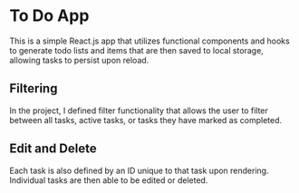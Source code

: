 # To Do App

This is a simple React.js app that utilizes functional components and hooks to generate todo lists and items that are then saved to local storage, allowing tasks to persist upon reload.

## Filtering

In the project, I defined filter functionality that allows the user to filter between all tasks, active tasks, or tasks they have marked as completed.

## Edit and Delete

Each task is also defined by an ID unique to that task upon rendering. Individual tasks are then able to be edited or deleted.
